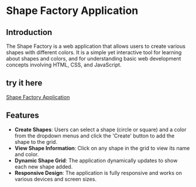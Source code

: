 # Shape Factory Application

## Introduction
The Shape Factory is a web application that allows users to create various shapes with different colors. It is a simple yet interactive tool for learning about shapes and colors, and for understanding basic web development concepts involving HTML, CSS, and JavaScript.

## try it here 
[Shape Factory Application](https://bachar157.github.io/shape-factory/)
## Features
- **Create Shapes**: Users can select a shape (circle or square) and a color from the dropdown menus and click the 'Create' button to add the shape to the grid.
- **View Shape Information**: Click on any shape in the grid to view its name and color.
- **Dynamic Shape Grid**: The application dynamically updates to show each new shape added.
- **Responsive Design**: The application is fully responsive and works on various devices and screen sizes.


